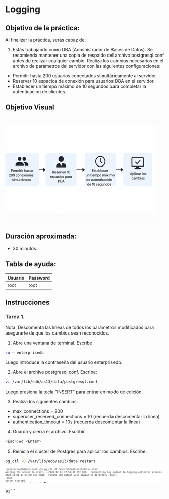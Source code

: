 # Logging

## Objetivo de la práctica:
Al finalizar la práctica, serás capaz de:

1. Estás trabajando como DBA (Administrador de Bases de Datos).
Se recomienda mantener una copia de respaldo del archivo postgresql.conf antes de realizar cualquier cambio. 
Realiza los cambios necesarios en el archivo de parámetros del servidor con las siguientes configuraciones: 

-	Permitir hasta 200 usuarios conectados simultáneamente al servidor.
-	Reservar 10 espacios de conexión para usuarios DBA en el servidor.
-	Establecer un tiempo máximo de 10 segundos para completar la autenticación de clientes. 

## Objetivo Visual 
<img src="../images/05/01/00.png" width="500" >

## Duración aproximada:
- 30 minutos.

## Tabla de ayuda:

| Usuario | Password | 
| --- | --- | 
| root | root| 
## Instrucciones 

### Tarea 1. 

Nota: Descomenta las líneas de todos los parámetros modificados para asegurarte de que los cambios sean reconocidos. 

1.	Abre una ventana de terminal. Escribe  

```bash
su – enterprisedb 
```

Luego introduce la contraseña del usuario enterprisedb.

2.	Abre el archive postgresql.conf. Escribe:

```bash
vi /var/lib/edb/as13/data/postgresql.conf  
```

Luego presiona la tecla "INSERT" para entrar en modo de edición. 


3.	Realiza los siguientes cambios: 

- max_connections = 200 
- superuser_reserved_connections = 10 (recuerda descomentar la línea) 
- authentication_timeout = 10s (recuerda descomentar la línea) 

4.	Guarda y cierra el archivo.  Escribir   

```bash
<Esc>:wq <Enter> 
```
5.	Reinicia el clúster de Postgres para aplicar los cambios. Escribe:  

```bash
pg_ctl -D /var/lib/edb/as13/data restart 
```

<img src="../images/05/01/01.jpg" width="500" >

\q 
          ```
